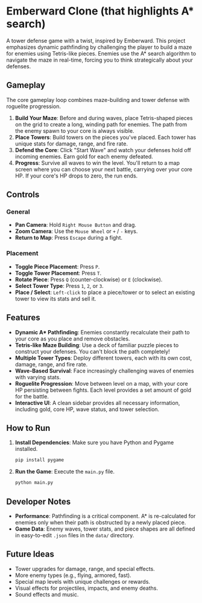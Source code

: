 # Emberward Clone (that highlights A* search)

A tower defense game with a twist, inspired by Emberward. This project emphasizes dynamic pathfinding by challenging the player to build a maze for enemies using Tetris-like pieces. Enemies use the A* search algorithm to navigate the maze in real-time, forcing you to think strategically about your defenses.

## Gameplay

The core gameplay loop combines maze-building and tower defense with roguelite progression.

1. **Build Your Maze**: Before and during waves, place Tetris-shaped pieces on the grid to create a long, winding path for enemies. The path from the enemy spawn to your core is always visible.
2. **Place Towers**: Build towers on the pieces you've placed. Each tower has unique stats for damage, range, and fire rate.
3. **Defend the Core**: Click "Start Wave" and watch your defenses hold off incoming enemies. Earn gold for each enemy defeated.
4. **Progress**: Survive all waves to win the level. You'll return to a map screen where you can choose your next battle, carrying over your core HP. If your core's HP drops to zero, the run ends.

## Controls

### General

- **Pan Camera**: Hold `Right Mouse Button` and drag.
- **Zoom Camera**: Use the `Mouse Wheel` or `+` / `-` keys.
- **Return to Map**: Press `Escape` during a fight.

### Placement

- **Toggle Piece Placement**: Press `P`.
- **Toggle Tower Placement**: Press `T`.
- **Rotate Piece**: Press `Q` (counter-clockwise) or `E` (clockwise).
- **Select Tower Type**: Press `1`, `2`, or `3`.
- **Place / Select**: `Left-click` to place a piece/tower or to select an existing tower to view its stats and sell it.

## Features

- **Dynamic A\* Pathfinding**: Enemies constantly recalculate their path to your core as you place and remove obstacles.
- **Tetris-like Maze Building**: Use a deck of familiar puzzle pieces to construct your defenses. You can't block the path completely!
- **Multiple Tower Types**: Deploy different towers, each with its own cost, damage, range, and fire rate.
- **Wave-Based Survival**: Face increasingly challenging waves of enemies with varying stats.
- **Roguelite Progression**: Move between level on a map, with your core HP persisting between fights. Each level provides a set amount of gold for the battle.
- **Interactive UI**: A clean sidebar provides all necessary information, including gold, core HP, wave status, and tower selection.

## How to Run

1. **Install Dependencies**: Make sure you have Python and Pygame installed.

    ```sh
    pip install pygame
    ```

2. **Run the Game**: Execute the `main.py` file.

    ```sh
    python main.py
    ```

## Developer Notes

- **Performance**: Pathfinding is a critical component. A* is re-calculated for enemies only when their path is obstructed by a newly placed piece.
- **Game Data**: Enemy waves, tower stats, and piece shapes are all defined in easy-to-edit `.json` files in the `data/` directory.

## Future Ideas

- Tower upgrades for damage, range, and special effects.
- More enemy types (e.g., flying, armored, fast).
- Special map levels with unique challenges or rewards.
- Visual effects for projectiles, impacts, and enemy deaths.
- Sound effects and music.
